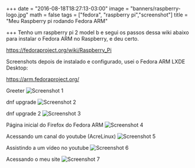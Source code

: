 +++
date = "2016-08-18T18:27:13-03:00"
image = "banners/raspberry-logo.jpg"
math = false
tags = ["fedora", "raspberry pi","screenshot"]
title = "Meu Raspberry pi rodando Fedora ARM"

+++
Tenho um raspberry pi 2 model b e segui os passos dessa wiki abaixo para instalar o Fedora ARM no Raspberry,
e deu certo.

https://fedoraproject.org/wiki/Raspberry_Pi

Screenshots depois de instalado e configurado, usei o Fedora ARM LXDE Desktop:

https://arm.fedoraproject.org/

Greeter
![Screenshot 1](/fedorama/img/screenshots/rasp/1.jpg "Greeter")


dnf upgrade
![Screenshot 2](/fedorama/img/screenshots/rasp/2.jpg "dnf upgrade")

dnf upgrade 2
![Screenshot 3](/fedorama/img/screenshots/rasp/3.jpg "dnf upgrade 2")

Página inicial do Firefox do Fedora ARM
![Screenshot 4](/fedorama/img/screenshots/rasp/4.jpg "página inicial do Firefox do Fedora ARM")

Acessando um canal do youtube \(AcreLinux\)
![Screenshot 5](/fedorama/img/screenshots/rasp/5.jpg "Acessando um canal do youtube \(AcreLinux\)")

Assistindo a um vídeo no youtube
![Screenshot 6](/fedorama/img/screenshots/rasp/6.jpg "Assistindo a um vídeo no youtube")

Acessando o meu site
![Screenshot 7](/fedorama/img/screenshots/rasp/7.jpg "Acessando o meu site")
